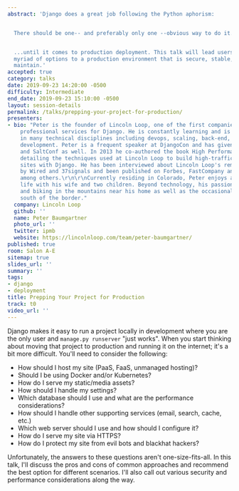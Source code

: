 ```yaml
---
abstract: 'Django does a great job following the Python aphorism:


  There should be one-- and preferably only one --obvious way to do it.


  ...until it comes to production deployment. This talk will lead users through the
  myriad of options to a production environment that is secure, stable, and easy to
  maintain.'
accepted: true
category: talks
date: 2019-09-23 14:20:00 -0500
difficulty: Intermediate
end_date: 2019-09-23 15:10:00 -0500
layout: session-details
permalink: /talks/prepping-your-project-for-production/
presenters:
- bio: "Peter is the founder of Lincoln Loop, one of the first companies to provide
    professional services for Django. He is constantly learning and is well-versed
    in many technical disciplines including devops, scaling, back-end, and front-end
    development. Peter is a frequent speaker at DjangoCon and has given talks at PyCon
    and SaltConf as well. In 2013 he co-authored the book High Performance Django,
    detailing the techniques used at Lincoln Loop to build high-traffic, scalable
    sites with Django. He has been interviewed about Lincoln Loop's remote work style
    by Wired and 37signals and been published on Forbes, FastCompany and TechRepublic
    among others.\r\n\r\nCurrently residing in Colorado, Peter enjoys a well balanced
    life with his wife and two children. Beyond technology, his passions include skiing
    and biking in the mountains near his home as well as the occasional surf trip
    south of the border."
  company: Lincoln Loop
  github: ''
  name: Peter Baumgartner
  photo_url: ''
  twitter: ipmb
  website: https://lincolnloop.com/team/peter-baumgartner/
published: true
room: Salon A-E
sitemap: true
slides_url: ''
summary: ''
tags:
- django
- deployment
title: Prepping Your Project for Production
track: t0
video_url: ''
---
```


Django makes it easy to run a project locally in development where you are the only user and `manage.py runserver` "just works". When you start thinking about moving that project to production and running it on the internet; it's a bit more difficult. You'll need to consider the following:

* How should I host my site (PaaS, FaaS, unmanaged hosting)?
* Should I be using Docker and/or Kubernetes?
* How do I serve my static/media assets?
* How should I handle my settings?
* Which database should I use and what are the performance considerations?
* How should I handle other supporting services (email, search, cache, etc.)
* Which web server should I use and how should I configure it?
* How do I serve my site via HTTPS?
* How do I protect my site from evil bots and blackhat hackers?

Unfortunately, the answers to these questions aren't one-size-fits-all. In this talk, I'll discuss the pros and cons of common approaches and recommend the best option for different scenarios. I'll also call out various security and performance considerations along the way.